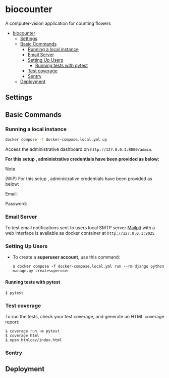 # biocounter

A computer-vision application for counting flowers

- [biocounter](#biocounter)
  - [Settings](#settings)
  - [Basic Commands](#basic-commands)
    - [Running a local instance](#running-a-local-instance)
    - [Email Server](#email-server)
    - [Setting Up Users](#setting-up-users)
      - [Running tests with pytest](#running-tests-with-pytest)
    - [Test coverage](#test-coverage)
    - [Sentry](#sentry)
  - [Deployment](#deployment)

## Settings

## Basic Commands

### Running a local instance

```bash
docker compose -f docker-compose.local.yml up
```

Access the administrative dashboard on `http://127.0.0.1:8000/admin`.

**For this setup , administrative credentials have been provided as below:**
> [!NOTE]  
> (WIP) For this setup , administrative credentials have been provided as below:

Email:

Password:


### Email Server

To test email notifications sent to users local SMTP server [Mailpit](https://github.com/axllent/mailpit) with a web interface is available as docker container at `http://127.0.0.1:8025`

### Setting Up Users

- To create a **superuser account**, use this command:

      $ docker compose -f docker-compose.local.yml run --rm django python manage.py createsuperuser


#### Running tests with pytest

    $ pytest


### Test coverage

To run the tests, check your test coverage, and generate an HTML coverage report:

    $ coverage run -m pytest
    $ coverage html
    $ open htmlcov/index.html

### Sentry


## Deployment